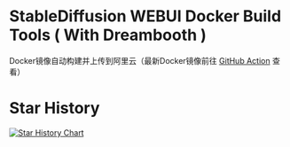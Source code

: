 # StableDiffusion WEBUI Docker Build Tools ( With Dreambooth )
Docker镜像自动构建并上传到阿里云（最新Docker镜像前往 [GitHub Action](https://github.com/IAMJOYBO/stablediffusion-webui/actions) 查看）
# Star History

[![Star History Chart](https://api.star-history.com/svg?repos=IAMJOYBO/ktransformers&type=Date)](https://www.star-history.com/#IAMJOYBO/ktransformers&Date)

